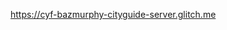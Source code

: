 <a href="https://cyf-bazmurphy-cityguide-server.glitch.me" target="_blank">https://cyf-bazmurphy-cityguide-server.glitch.me</a>

